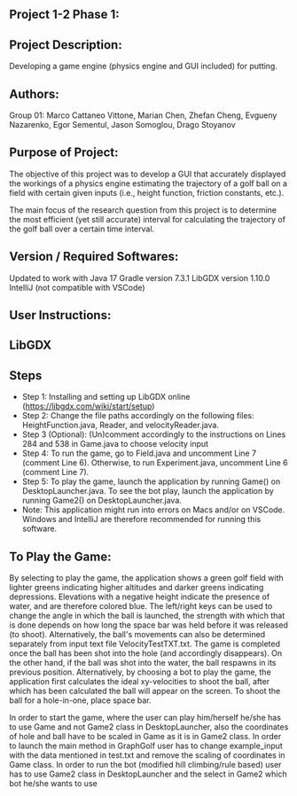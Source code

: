 Project 1-2 Phase 1:
----------------

Project Description:
--------------
Developing a game engine (physics engine and GUI included) for putting.

Authors:
--------
Group 01: Marco Cattaneo Vittone, Marian Chen, Zhefan Cheng, Evgueny Nazarenko, Egor Sementul, Jason Somoglou, Drago Stoyanov

Purpose of Project:
-------------------
The objective of this project was to develop a GUI that accurately displayed the workings of a physics engine estimating the trajectory of a golf ball on a field with certain given inputs (i.e., height function, friction constants, etc.).

The main focus of the research question from this project is to determine the most efficient (yet still accurate) interval for calculating the trajectory of the golf ball over a certain time interval.

Version / Required Softwares:
----------------
Updated to work with Java 17
Gradle version 7.3.1
LibGDX version 1.10.0
IntelliJ (not compatible with VSCode)

User Instructions:
------------------

LibGDX
------

Steps
-----
- Step 1: Installing and setting up LibGDX online (https://libgdx.com/wiki/start/setup)
- Step 2: Change the file paths accordingly on the following files: HeightFunction.java, Reader, and velocityReader.java.
- Step 3 (Optional): (Un)comment accordingly to the instructions on Lines 284 and 538 in Game.java to choose velocity input
- Step 4: To run the game, go to Field.java and uncomment Line 7 (comment Line 6). Otherwise, to run Experiment.java, uncomment Line 6 (comment Line 7).
- Step 5: To play the game, launch the application by running Game() on DesktopLauncher.java. To see the bot play, launch the application by running Game2() on DesktopLauncher.java.
- Note: This application might run into errors on Macs and/or on VSCode. Windows and IntelliJ are therefore recommended for running this software.

To Play the Game:
-----------------------------------
By selecting to play the game, the application shows a green golf field with lighter greens indicating higher altitudes and darker greens indicating depressions. Elevations with a negative height indicate the presence of water, and are therefore colored blue. The left/right keys can be used to change the angle in which the ball is launched, the strength with which that is done depends on how long the space bar was held before it was released (to shoot). Alternatively, the ball's movements can also be determined separately from input text file VelocityTestTXT.txt. The game is completed once the ball has been shot into the hole (and accordingly disappears). On the other hand, if the ball was shot into the water, the ball respawns in its previous position.
Alternatively, by choosing a bot to play the game, the application first calculates the ideal xy-velocities to shoot the ball, after which has been calculated the ball will appear on the screen. To shoot the ball for a hole-in-one, place space bar. 

In order to start the game, where the user can play him/herself he/she has to use Game and not Game2 class in DesktopLauncher, also the coordinates of hole and ball have to be scaled in Game as it is in Game2 class.
In order to launch the main method in GraphGolf user has to change example_input with the data mentioned in test.txt and remove the scaling of coordinates in Game class.
In order to run the bot (modified hill climbing/rule based) user has to use Game2 class in DesktopLauncher and the select in Game2 which bot he/she wants to use 